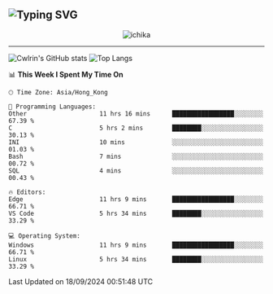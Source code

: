 ![Typing SVG](https://readme-typing-svg.demolab.com?font=Jost&size=24&pause=1000&color=7799EE&vCenter=true&multiline=true&random=false&width=435&height=100&lines=Hi+there;I'm+Sakurakouji+Nanaha;You+can+also+tell+me+Cwlrin%E2%98%86)
---
<p align="center">
  <img src="https://image.cwlrin.wiki/images/2024/06/17/Happy-Birthday2023---.png" alt="ichika" border="0" />
</p>

---
![Cwlrin's GitHub stats](https://github-readme-stats.vercel.app/api?username=cwlrin&show_icons=true&theme=buefy)
![Top Langs](https://github-readme-stats.vercel.app/api/top-langs/?username=cwlrin&layout=compact&hide=html,css)

<!--START_SECTION:waka-->
📊 **This Week I Spent My Time On** 

```text
🕑︎ Time Zone: Asia/Hong_Kong

💬 Programming Languages: 
Other                    11 hrs 16 mins      █████████████████░░░░░░░░   67.39 % 
C                        5 hrs 2 mins        ████████░░░░░░░░░░░░░░░░░   30.13 % 
INI                      10 mins             ░░░░░░░░░░░░░░░░░░░░░░░░░   01.03 % 
Bash                     7 mins              ░░░░░░░░░░░░░░░░░░░░░░░░░   00.72 % 
SQL                      4 mins              ░░░░░░░░░░░░░░░░░░░░░░░░░   00.43 % 

🔥 Editors: 
Edge                     11 hrs 9 mins       █████████████████░░░░░░░░   66.71 % 
VS Code                  5 hrs 34 mins       ████████░░░░░░░░░░░░░░░░░   33.29 % 

💻 Operating System: 
Windows                  11 hrs 9 mins       █████████████████░░░░░░░░   66.71 % 
Linux                    5 hrs 34 mins       ████████░░░░░░░░░░░░░░░░░   33.29 % 
```


 Last Updated on 18/09/2024 00:51:48 UTC
<!--END_SECTION:waka-->
